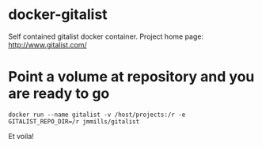 docker-gitalist
===============

Self contained gitalist docker container.
Project home page: http://www.gitalist.com/


Point a volume at repository and you are ready to go
=========

```
docker run --name gitalist -v /host/projects:/r -e GITALIST_REPO_DIR=/r jmmills/gitalist
```

Et voila!
